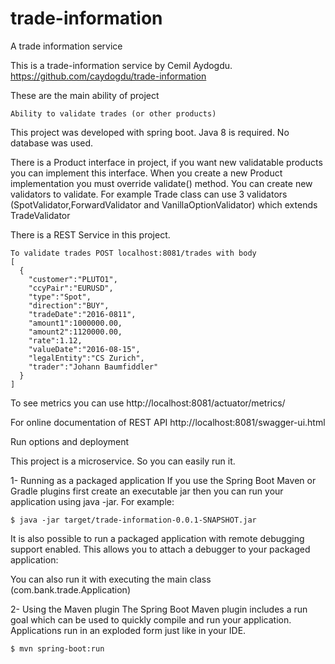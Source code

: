 # trade-information
A trade information service

This is a trade-information service by Cemil Aydogdu. https://github.com/caydogdu/trade-information

These are the main ability of project

    Ability to validate trades (or other products)

This project was developed with spring boot. Java 8 is required. No database was used.

There is a Product interface in project, if you want new validatable products you can implement this interface.
When you create a new Product implementation you must override validate() method. You can create new validators to validate.
For example Trade class can use 3 validators (SpotValidator,ForwardValidator and VanillaOptionValidator) which extends TradeValidator

There is a REST Service in this project.

    To validate trades POST localhost:8081/trades with body 
    [
      {
        "customer":"PLUTO1",
        "ccyPair":"EURUSD",
        "type":"Spot",
        "direction":"BUY",
        "tradeDate":"2016-0811",
        "amount1":1000000.00,
        "amount2":1120000.00,
        "rate":1.12,
        "valueDate":"2016-08-15",
        "legalEntity":"CS Zurich",
        "trader":"Johann Baumfiddler"
      }
    ]

To see metrics you can use http://localhost:8081/actuator/metrics/

For online documentation of REST API http://localhost:8081/swagger-ui.html


Run options and deployment

This project is a microservice. So you can easily run it.

1- Running as a packaged application If you use the Spring Boot Maven or Gradle plugins first create an executable jar then you can run your application using java -jar. For example: 

    $ java -jar target/trade-information-0.0.1-SNAPSHOT.jar 
    
It is also possible to run a packaged application with remote debugging support enabled. This allows you to attach a debugger to your packaged application:

You can also run it with executing the main class (com.bank.trade.Application)

2- Using the Maven plugin The Spring Boot Maven plugin includes a run goal which can be used to quickly compile and run your application. Applications run in an exploded form just like in your IDE.

    $ mvn spring-boot:run
